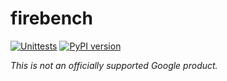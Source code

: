# firebench




[![Unittests](https://github.com/google-research/firebench/actions/workflows/pytest_and_autopublish.yml/badge.svg)](https://github.com/google-research/firebench/actions/workflows/pytest_and_autopublish.yml)
[![PyPI version](https://badge.fury.io/py/firebench.svg)](https://badge.fury.io/py/firebench)

*This is not an officially supported Google product.*
